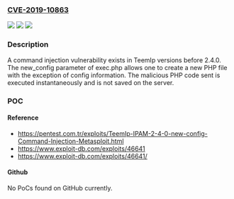 ### [CVE-2019-10863](https://cve.mitre.org/cgi-bin/cvename.cgi?name=CVE-2019-10863)
![](https://img.shields.io/static/v1?label=Product&message=n%2Fa&color=blue)
![](https://img.shields.io/static/v1?label=Version&message=n%2Fa&color=blue)
![](https://img.shields.io/static/v1?label=Vulnerability&message=n%2Fa&color=brighgreen)

### Description

A command injection vulnerability exists in TeemIp versions before 2.4.0. The new_config parameter of exec.php allows one to create a new PHP file with the exception of config information. The malicious PHP code sent is executed instantaneously and is not saved on the server.

### POC

#### Reference
- https://pentest.com.tr/exploits/TeemIp-IPAM-2-4-0-new-config-Command-Injection-Metasploit.html
- https://www.exploit-db.com/exploits/46641
- https://www.exploit-db.com/exploits/46641/

#### Github
No PoCs found on GitHub currently.

